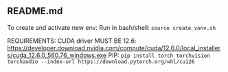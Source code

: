 ## README.md
To create and activate new env: 
    Run in bash/shell:    `source create_venv.sh`

REQUIREMENTS:
CUDA driver MUST BE 12.6: https://developer.download.nvidia.com/compute/cuda/12.6.0/local_installers/cuda_12.6.0_560.76_windows.exe
PIP: `pip install torch torchvision torchaudio --index-url https://download.pytorch.org/whl/cu126`